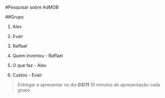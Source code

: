 #Pesquisar sobre AdMOB

##Grupo
1. Alex
2. Evair
3. Raffael

1. Quem inventou - Raffael
2. O que faz - Alex
3. Custos - Evair

> Entregar e apresentar no dia **03/11**
> 10 minutos de apresentação cada grupo.